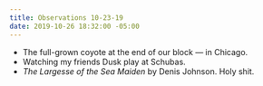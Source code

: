 ```yaml
---
title: Observations 10-23-19
date: 2019-10-26 18:32:00 -05:00
---
```


- The full-grown coyote at the end of our block — in Chicago.
- Watching my friends Dusk play at Schubas.
- *The Largesse of the Sea Maiden* by Denis Johnson. Holy shit.